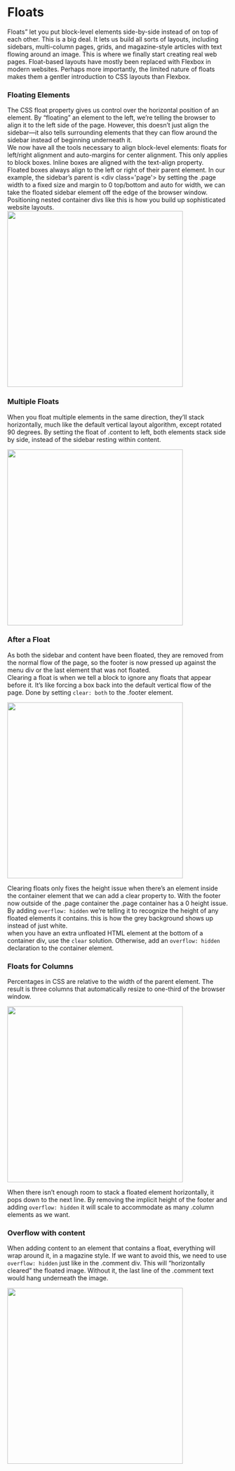 # Floats

Floats” let you put block-level elements side-by-side instead of on top of each other. This is a big deal. It lets us build all sorts of layouts, including sidebars, multi-column pages, grids, and magazine-style articles with text flowing around an image. This is where we finally start creating real web pages. Float-based layouts have mostly been replaced with Flexbox in modern websites. Perhaps more importantly, the limited nature of floats makes them a gentler introduction to CSS layouts than Flexbox.

### Floating Elements

The CSS float property gives us control over the horizontal position of an element. By “floating” an element to the left, we’re telling the browser to align it to the left side of the page. However, this doesn’t just align the sidebar—it also tells surrounding elements that they can flow around the sidebar instead of beginning underneath it.
<br/>
We now have all the tools necessary to align block-level elements: floats for left/right alignment and auto-margins for center alignment. This only applies to block boxes. Inline boxes are aligned with the text-align property.
<br/>
Floated boxes always align to the left or right of their parent element. In our example, the sidebar’s parent is &lt;div class='page'&gt; by setting the .page width to a fixed size and margin to 0 top/bottom and auto for width, we can take the floated sidebar element off the edge of the browser window. Positioning nested container divs like this is how you build up sophisticated website layouts.
<img src="https://www.internetingishard.com/html-and-css/floats/floating-in-fixed-width-page-a9c965.png" width="400px">

### Multiple Floats

When you float multiple elements in the same direction, they’ll stack horizontally, much like the default vertical layout algorithm, except rotated 90 degrees. By setting the float of .content to left, both elements stack side by side, instead of the sidebar resting within content.

<img src="https://www.internetingishard.com/html-and-css/floats/two-floats-next-to-each-other-37f154.png" width="400px">

### After a Float

As both the sidebar and content have been floated, they are removed from the normal flow of the page, so the footer is now pressed up against the menu div or the last element that was not floated. <br/>
Clearing a float is when we tell a block to ignore any floats that appear before it. It’s like forcing a box back into the default vertical flow of the page. Done by setting ```clear: both``` to the .footer element.

<img src="https://www.internetingishard.com/html-and-css/floats/clearing-a-float-44a4d5.png" width="400px">

Clearing floats only fixes the height issue when there’s an element inside the container element that we can add a clear property to. With the footer now outside of the .page container the .page container has a 0 height issue. <br/>
By adding ```overflow: hidden``` we’re telling it to recognize the height of any floated elements it contains. this is how the grey background shows up instead of just white.
<br/>
when you have an extra unfloated HTML element at the bottom of a container div, use the ```clear``` solution. Otherwise, add an ```overflow: hidden``` declaration to the container element.
<br/>

### Floats for Columns

Percentages in CSS are relative to the width of the parent element. The result is three columns that automatically resize to one-third of the browser window.

<img src="https://www.internetingishard.com/html-and-css/floats/floats-for-columns-8a52b0.png" width="400px">

When there isn’t enough room to stack a floated element horizontally, it pops down to the next line. By removing the implicit height of the footer and adding ```overflow: hidden``` it will scale to accommodate as many .column elements as we want.

### Overflow with content

When adding content to an element that contains a float, everything will wrap around it, in a magazine style. If we want to avoid this, we need to use ```overflow: hidden``` just like in the .comment div. This will “horizontally cleared” the floated image. Without it, the last line of the .comment text would hang underneath the image.

<img src="https://www.internetingishard.com/html-and-css/floats/no-overflow-hidden-for-content-1cb097.png" width="400px">
